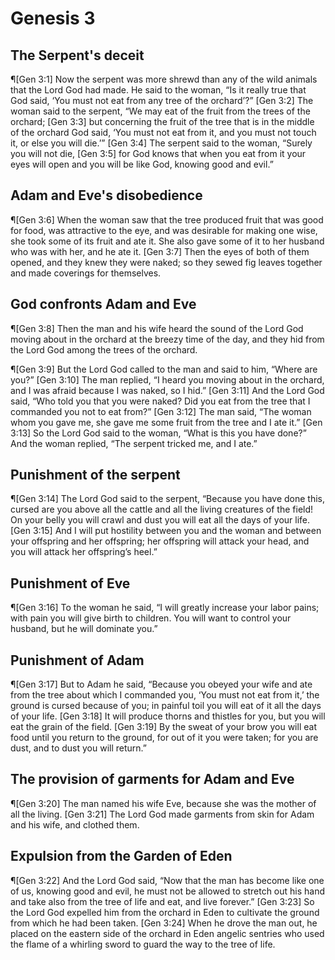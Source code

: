 # Genesis 3

## The Serpent's deceit
¶[Gen 3:1] Now the serpent was more shrewd than any of the wild animals that the Lord God had made. He said to the woman, “Is it really true that God said, ‘You must not eat from any tree of the orchard’?”
[Gen 3:2] The woman said to the serpent, “We may eat of the fruit from the trees of the orchard;
[Gen 3:3] but concerning the fruit of the tree that is in the middle of the orchard God said, ‘You must not eat from it, and you must not touch it, or else you will die.’”
[Gen 3:4] The serpent said to the woman, “Surely you will not die,
[Gen 3:5] for God knows that when you eat from it your eyes will open and you will be like God, knowing good and evil.”

## Adam and Eve's disobedience
¶[Gen 3:6] When the woman saw that the tree produced fruit that was good for food, was attractive to the eye, and was desirable for making one wise, she took some of its fruit and ate it. She also gave some of it to her husband who was with her, and he ate it.
[Gen 3:7] Then the eyes of both of them opened, and they knew they were naked; so they sewed fig leaves together and made coverings for themselves.

## God confronts Adam and Eve
¶[Gen 3:8] Then the man and his wife heard the sound of the Lord God moving about in the orchard at the breezy time of the day, and they hid from the Lord God among the trees of the orchard.

¶[Gen 3:9] But the Lord God called to the man and said to him, “Where are you?”
[Gen 3:10] The man replied, “I heard you moving about in the orchard, and I was afraid because I was naked, so I hid.”
[Gen 3:11] And the Lord God said, “Who told you that you were naked? Did you eat from the tree that I commanded you not to eat from?”
[Gen 3:12] The man said, “The woman whom you gave me, she gave me some fruit from the tree and I ate it.”
[Gen 3:13] So the Lord God said to the woman, “What is this you have done?” And the woman replied, “The serpent tricked me, and I ate.”

## Punishment of the serpent
¶[Gen 3:14] The Lord God said to the serpent, “Because you have done this, cursed are you above all the cattle and all the living creatures of the field! On your belly you will crawl and dust you will eat all the days of your life.
[Gen 3:15] And I will put hostility between you and the woman and between your offspring and her offspring; her offspring will attack your head, and you will attack her offspring’s heel.”

## Punishment of Eve
¶[Gen 3:16] To the woman he said, “I will greatly increase your labor pains; with pain you will give birth to children. You will want to control your husband, but he will dominate you.”

## Punishment of Adam
¶[Gen 3:17] But to Adam he said, “Because you obeyed your wife and ate from the tree about which I commanded you, ‘You must not eat from it,’ the ground is cursed because of you; in painful toil you will eat of it all the days of your life.
[Gen 3:18] It will produce thorns and thistles for you, but you will eat the grain of the field.
[Gen 3:19] By the sweat of your brow you will eat food until you return to the ground, for out of it you were taken; for you are dust, and to dust you will return.”

## The provision of garments for Adam and Eve
¶[Gen 3:20] The man named his wife Eve, because she was the mother of all the living.
[Gen 3:21] The Lord God made garments from skin for Adam and his wife, and clothed them.

## Expulsion from the Garden of Eden
¶[Gen 3:22] And the Lord God said, “Now that the man has become like one of us, knowing good and evil, he must not be allowed to stretch out his hand and take also from the tree of life and eat, and live forever.”
[Gen 3:23] So the Lord God expelled him from the orchard in Eden to cultivate the ground from which he had been taken.
[Gen 3:24] When he drove the man out, he placed on the eastern side of the orchard in Eden angelic sentries who used the flame of a whirling sword to guard the way to the tree of life.
